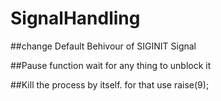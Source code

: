 # SignalHandling
   ##change Default Behivour of SIGINIT Signal
   
   ##Pause function wait for any thing to unblock it
   
   ##Kill the process by itself. for that use  raise(9);
